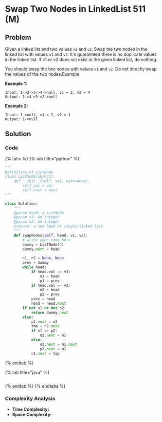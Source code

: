 # Swap Two Nodes in LinkedList 511 \(M\)

## Problem

Given a linked list and two values `v1` and `v2`. Swap the two nodes in the linked list with values `v1` and `v2`. It's guaranteed there is no duplicate values in the linked list. If v1 or v2 does not exist in the given linked list, do nothing.

You should swap the two nodes with values `v1` and `v2`. Do not directly swap the values of the two nodes.Example

**Example 1:**

```text
Input: 1->2->3->4->null, v1 = 2, v2 = 4
Output: 1->4->3->2->null
```

**Example 2:**

```text
Input: 1->null, v1 = 2, v2 = 1
Output: 1->null
```

## Solution 

### Code

{% tabs %}
{% tab title="python" %}
```python
"""
Definition of ListNode
class ListNode(object):
    def __init__(self, val, next=None):
        self.val = val
        self.next = next
"""

class Solution:
    """
    @param head: a ListNode
    @param v1: An integer
    @param v2: An integer
    @return: a new head of singly-linked list
    """
    def swapNodes(self, head, v1, v2):
        # write your code here
        dummy = ListNode(0)
        dummy.next = head
        
        n1, n2 = None, None
        prev = dummy
        while head:
            if head.val == v1:
                n1 = head
                p1 = prev
            if head.val == v2:
                n2 = head
                p2 = prev
            prev = head
            head = head.next
        if not n1 or not n2:
            return dummy.next
        else:
            p1.next = n2
            tmp = n2.next
            if n1 == p2:
                n2.next = n1
            else:
                n2.next = n1.next
                p2.next = n1
            n1.next = tmp
```
{% endtab %}

{% tab title="java" %}
```

```
{% endtab %}
{% endtabs %}

### Complexity Analysis

* **Time Complexity:**
* **Space Complexity:**

